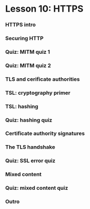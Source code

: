 # Lesson 10: HTTPS

### HTTPS intro
### Securing HTTP
### Quiz: MITM quiz 1
### Quiz: MITM quiz 2
### TLS and cerificate authorities
### TSL: cryptography primer
### TSL: hashing
### Quiz: hashing quiz
### Certificate authority signatures
### The TLS handshake
### Quiz: SSL error quiz
### Mixed content
### Quiz: mixed content quiz
### Outro

